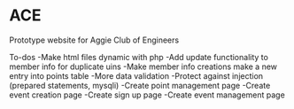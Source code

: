 # ACE
Prototype website for Aggie Club of Engineers

To-dos
-Make html files dynamic with php
-Add update functionality to member info for duplicate uins
-Make member info creations make a new entry into points table
-More data validation
-Protect against injection (prepared statements, mysqli)
-Create point management page
-Create event creation page
-Create sign up page
-Create event management page
